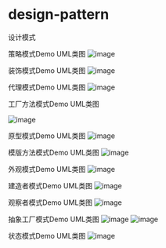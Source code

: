 # design-pattern
设计模式

策略模式Demo  UML类图
 ![image](https://github.com/keith002/picture/blob/master/design-pattern/patternstrategy.png)
 
装饰模式Demo UML类图
 ![image](https://github.com/keith002/picture/blob/master/design-pattern/decoratorpattern.png)
 
代理模式Demo UML类图
 ![image](https://github.com/keith002/picture/blob/master/design-pattern/proxypattern.png)
 
工厂方法模式Demo UML类图 

 ![image](https://github.com/keith002/picture/blob/master/design-pattern/factorymethodpattern.png)

原型模式Demo UML类图 
![image](https://github.com/keith002/picture/blob/master/design-pattern/prototypepattern.png)

模版方法模式Demo UML类图 
![image](https://github.com/keith002/picture/blob/master/design-pattern/templatepattern.png)

外观模式Demo UML类图 
![image](https://github.com/keith002/picture/blob/master/design-pattern/facadepattern.png)

建造者模式Demo UML类图 
![image](https://github.com/keith002/picture/blob/master/design-pattern/builderpattern.png)

观察者模式Demo UML类图 
![image](https://github.com/keith002/picture/blob/master/design-pattern/observerpattern.png)


抽象工厂模式Demo UML类图 
![image](https://github.com/keith002/picture/blob/master/design-pattern/abstractfactorypattern.png)
![image](https://github.com/keith002/picture/blob/master/design-pattern/abstractfactorypattern02.png)

状态模式Demo UML类图 
![image](https://github.com/keith002/picture/blob/master/design-pattern/statepattern.png)
